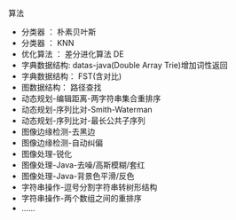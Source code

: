 算法

- 分类器 ： 朴素贝叶斯
- 分类器 ： KNN
- 优化算法 ： 差分进化算法 DE
- 字典数据结构: datas-java(Double Array Trie)增加词性返回
- 字典数据结构： FST(含对比)
- 图数据结构： 路径查找
- 动态规划-编辑距离-两字符串集合重排序
- 动态规划-序列比对-Smith-Waterman
- 动态规划-序列比对-最长公共子序列
- 图像边缘检测-去黑边
- 图像边缘检测-自动纠偏
- 图像处理-锐化
- 图像处理-Java-去噪/高斯模糊/套红
- 图像处理-Java-背景色平滑/反色
- 字符串操作-逗号分割字符串转树形结构
- 字符串操作-两个数组之间的重排序
- ……
